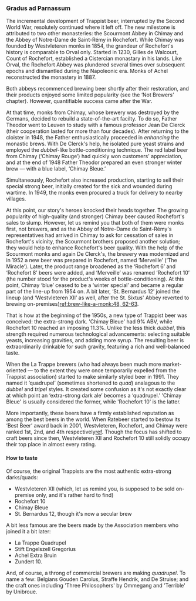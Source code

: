 ### Gradus ad Parnassum

The incremental development of Trappist beer, interrupted by the Second World War, resolutely continued where it left off. The new milestone is attributed to two other monasteries: the Scourmont Abbey in Chimay and the Abbey of Notre-Dame de Saint-Rémy in Rochefort. While Chimay was founded by Westvleteren monks in 1854, the grandeur of Rochefort's history is comparable to Orval only. Started in 1230, Gilles de Walcourt, Count of Rochefort, established a Cistercian monastary in his lands. Like Orval, the Rochefort Abbey was plundered several times over subsequent epochs and dismantled during the Napoleonic era. Monks of Achel reconstructed the monastery in 1887.

Both abbeys recommenced brewing beer shortly after their restoration, and their products enjoyed some limited popularity (see the ‘Not Brewers’ chapter). However, quantifiable success came after the War.

At that time, monks from Chimay, whose brewery was destroyed by the Germans, decided to rebuild a state-of-the-art facilty. To do so, Father Theodor went to Leuven to study with a famous professor Jean De Clerck (their cooperation lasted for more than four decades). After returning to the cloister in 1948, the Father enthusiastically proceeded in *enhancing* the monastic brews. With De Clerck's help, he isolated pure yeast strains and employed the *dubbel*-like bottle-conditioning technique. The red label beer from Chimay (‘Chimay Rouge’) had quickly won customers' appreciation, and at the end of 1948 Father Theodor prepared an even stronger winter brew — with a blue label, ‘Chimay Bleue.’

Simultaneously, Rochefort also increased production, starting to sell their special strong beer, initially created for the sick and wounded during wartime. In 1949, the monks even procured a truck for delivery to nearby villages.

At this point, our story's heroes knocked their heads together. The growing popularity of high-quality (and stronger) Chimay beer caused Rochefort's sales to slump. However, let us remind you that both of them were monks first, not brewers, and as the Abbey of Notre-Dame de Saint-Rémy's representatives had arrived in Chimay to ask for cessation of sales in Rochefort's vicinity, the Scourmont brothers proposed another solution; they would help to enhance Rochefort's beer quality. With the help of the Scourmont monks and again De Clerck's, the brewery was modernized and in 1952 a new beer was prepared in Rochefort, named ‘Merveille’ (‘The Miracle’). Later, the product range broadened as the ‘Rochefort 6’ and ‘Rochefort 8’ beers were added, and ‘Merveille’ was renamed ‘Rochefort 10’ (the number stood for the product's weeks of bottle-conditioning). At this point, Chimay ‘blue’ ceased to be a ‘winter special’ and became a regular part of the line-up from 1954 on. A bit later, ‘St. Bernardus 12’ joined the lineup (and ‘Westvleteren XII’ as well, after the St. Sixtus' Abbey reverted to brewing on-premises)[ref:brew-like-a-monk:48, 62-63]().

That is how at the beginning of the 1950s, a new type of Trappist beer was conceived: the extra-strong dark. 'Chimay Bleue' had 9% ABV, while Rochefort 10 reached an imposing 11.3%. Unlike the less thick *dubbel*, this strength required numerous technological advancements: selecting suitable yeasts, increasing gravities, and adding more syrup. The resulting beer is extraordinarily drinkable for such gravity, featuring a rich and well-balanced taste.

When the La Trappe brewers (who had always been much more market-oriented — to the extent they were once temporarily expelled from the Trappist association) started to make similarly styled beer in 1991. They named it ‘quadrupel’ (sometimes shortened to *quad*) analagous to the *dubbel* and *tripel* styles. It created some confusion as it's not exactly clear at which point an ‘extra-strong dark ale’ becomes a ‘quadrupel.’ 'Chimay Bleue' is usually considered the former, while 'Rochefort 10' is the latter.

More importantly, these beers have a firmly established reputation as among the best beers in the world. When Ratebeer started to bestow its ‘Best Beer’ award back in 2001, Westvleteren, Rochefort, and Chimay were ranked 1st, 2nd, and 4th respectively[ref](https://www.ratebeer.com/ratebeerbest/default_2002.asp). Though the focus has shifted to craft beers since then, Westvleteren XII and Rochefort 10 still solidly occupy their top place in almost every rating.

#### How to taste

Of course, the original Trappists are the most authentic extra-strong darks/quads:

  * Westvleteren XII (which, let us remind you, is supposed to be sold on-premise only, and it's rather hard to find)
  * Rochefort 10
  * Chimay Bleue
  * St. Bernardus 12, though it's now a secular brew

A bit less famous are the beers made by the Association members who joined it a bit later:

  * La Trappe Quadrupel
  * Stift Engelszell Gregorius
  * Achel Extra Bruin
  * Zundert 10.

And, of course, a throng of commercial brewers are making *quadrupel*. To name a few: Belgians Gouden Carolus, Straffe Hendrik, and De Struise; and the craft ones including 'Three Philosophers' by Ommegang and 'Terrible' by Unibroue.